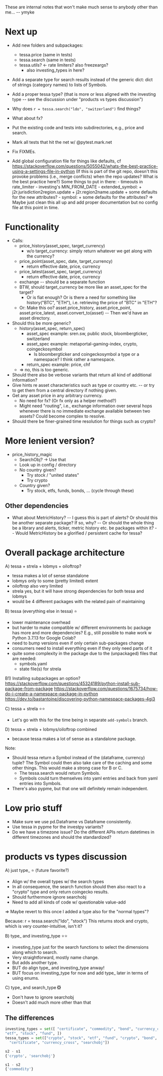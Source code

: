 

These are internal notes that won't make much sense to anybody other than me...
-- ymyke





# Next up

- Add new folders and subpackages:
  - tessa.price (same in tests)
  - tessa.search (same in tests)
  - tessa.utils? <- rate limiters? also freezeargs?
    - also investing_types in here?
- Add a separate type for search results instead of the generic dict: dict of strings
  (category names) to lists of Symbols.
- Add a proper tessa type? (that is more or less aligned with the investing type -- see
  the discussion under "products vs types discussion")
- Why does `r = tessa.search("ldo", "switzerland")` find things?
- What about fx?
- Put the existing code and tests into subdirectories, e.g., price and search.
- Mark all tests that hit the net w/ @pytest.mark.net
- Fix FIXMEs.

- Add global configuration file for things like defaults, cf
  https://stackoverflow.com/questions/5055042/whats-the-best-practice-using-a-settings-file-in-python
  (If this is part of the git repo, doesn't this provoke problems (i.e., merge
  conflicts) when the repo updates? What is the best practice here?)
  Some things to put in there:
      - timeouts in rate_limiter
      - investing's MIN_FROM_DATE
      - extended_symbol:
      	+ j2r.jurisdiction2region.update
      	+ j2r.region2name.update
      	+ some defaults for the new attributes?
      - symbol:
      	+ some defaults for the attributes?
  => Maybe just clean this all up and add proper documentation but no config file at 
  this point in time.

# Functionality

- Calls:
  - price_history(asset_spec, target_currency)
    - w/o target_currency: simply return whatever we get along with the currency?
  - price_point(asset_spec, date, target_currency)
    - return effective date, price, currency
  - price_latest(asset_spec, target_currency)
    - return effective date, price, currency
  - exchange -- should be a separate function 
  - BTW, should target_currency be more like an asset_spec for the target?
    - Or is fiat enough? Or is there a need for something like history("BTC", "ETH"),
      i.e. retrieving the price of "BTC" in "ETH"?
  - Or: Make this oo? asset.price_history, asset.price_point, asset.price_latest,
    asset.convert_to(asset) -- Then we'd have an asset directory.
- Should this be more generic?
  - history(asset_spec, return_spec)
    - asset_spec example: sren.sw, public stock, bloombergticker, switzerland
    - asset_spec example: metaportal-gaming-index, crypto, coingeckosymbol
      - Is bloombergticker and coingeckosymbol a type or a namespace? I think rather a
        namespace.
    - return_spec example: price, chf
  - => no, this is too generic.
- Should there also be verbose variants that return all kind of additional information?
- Give hints re asset characteristics such as type or country etc. -- or try to get them
  from a central directory if nothing given.
- Get any asset price in any arbitrary currency.
  - No need for fx? (Or fx only as a helper method?)
  - Might need "routing", i.e., exchange information over several hops whenever there is
    no immediate exchange available between two assets? Could become complex to resolve.
- Should there be finer-grained time resolution for things such as crypto?


# More lenient version?

- price_history_magic
  - SearchObj? -> Use that
  - Look up in config / directory
  - No country given?
    - Try stock / "united states"
    - Try crypto
  - Country given?
    - Try stock, etfs, funds, bonds, ... (cycle through these)



## Other dependencies

- What about MetricHistory? -- I guess this is part of alerts? Or should this be another
  separate package? If so, why? -- Or should the whole thing be a library and alerts,
  ticker, metric history etc. be packages within it? -- Would MetricHistory be a
  glorified / persistent cache for tessa?



# Overall package architecture

A) tessa + strela + lobmys + oiloftrop?
- tessa makes a lot of sense standalone
- lobmys only to some (pretty limited) extent
- oiloftrop also very limited
- strela yes, but it will have strong dependencies for both tessa and lobmys
- would be 4 different packages with the related pain of maintaining

B) tessa (everything else in tessa) ⭐
- lower maintenance overhead
- but harder to make compatible w/ different environments bc package has more and more
  dependencies? E.g., still possible to make work w Python 3.7.13 for Google Colab?
- need to bump versions even if only certain sub-packages change
- consumers need to install everything even if they only need parts of it
- quite some complexity in the package due to the (unpackaged) files that are needed:
  - symbols.yaml
  - state file(s) for strela

B1) Installing subpackages an option?
https://stackoverflow.com/questions/45324189/python-install-sub-package-from-package
https://stackoverflow.com/questions/1675734/how-do-i-create-a-namespace-package-in-python
https://dev.to/bastantoine/discovering-python-namespace-packages-4gi3

C) tessa + strela ⭐⭐
- Let's go with this for the time being in separate `add-symbols` branch.

D) tessa + strela + lobmys/oiloftrop combined
- because tessa makes a lot of sense as a standalone package.

Note:
- Should tessa return a Symbol instead of the (dataframe, currency) tuple? The Symbol
  could then also take care of the caching and some other things. This would make a
  strong case for B or C.
  - The tessa.search would return Symbols.
  - Symbols could turn themselves into yaml entries and back from yaml entries into
    Symbols.
- There's also pypme, but that one will definitely remain independent.


# Low prio stuff

- Make sure we use pd.Dataframe vs Dataframe consistently.
- Use tessa in pypme for the investpy variants?
- Do we have a timezone issue? Do the different APIs return datetimes in different
  timezones and should the standardized?


# products vs types discussion

A) just type_ ⭐ (future favorite?)
- Align w/ the overall types w/ the search types
- In all consequence, the search function should then also react to a "crypto" type and
  only return coingecko results.
- Should furthermore ignore searchobj
- Need to add all kinds of code w/ questionable value-add

⇒ Maybe revert to this once I added a type also for the "normal types"?

Because:
r = tessa.search("ldo", "stock")
This returns stock and crypto, which is very counter-intuitive, isn't it?


B) type_ and investing_type ⭐⭐
- investing_type just for the search functions to select the dimensions along which to search.
- Very straightforward, mostly name change.
- But adds another type.
- BUT do align type_ and investing_type anway!
- BUT focus on investing_type for now and add type_ later in terms of using enums.

C) type_ and search_type ❎
- Don't have to ignore searchobj
- Doesn't add much more other than that

## The differences

```python
investing_types = set([ "certificate", "commodity", "bond", "currency_cross", "index",
"etf", "stock", "fund", ])
tessa_types = set(["crypto", "stock", "etf", "fund", "crypto", "bond", "index",
  "certificate", "currency_cross", "searchobj"])

s2 - s1
{'crypto', 'searchobj'}

s1 - s2
{'commodity'}
```


